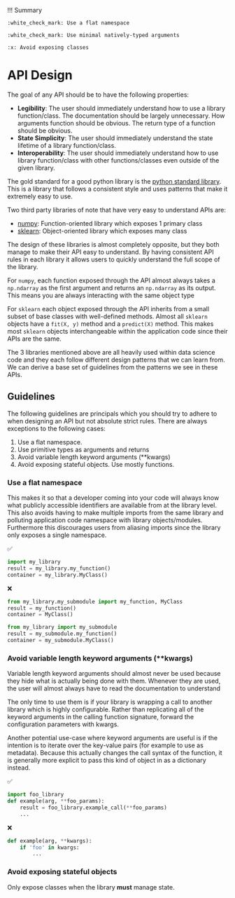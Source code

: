 !!! Summary

    :white_check_mark: Use a flat namespace
    
    :white_check_mark: Use minimal natively-typed arguments
    
    :x: Avoid exposing classes


# API Design

The goal of any API should be to have the following properties:
- **Legibility**: The user should immediately understand how to use a library 
  function/class. The documentation should be largely unnecessary. How arguments
  function should be obvious. The return type of a function should be obvious.
- **State Simplicity**: The user should immediately understand the state 
  lifetime of a library function/class.
- **Interoperability**: The user should immediately understand how to use 
  library function/class with other functions/classes even outside of the given
  library.

The gold standard for a good python library is the [python standard library]. 
This is a library that follows a consistent style and uses patterns that make it 
extremely easy to use.

Two third party libraries of note that have very easy to understand APIs are:
- [numpy]: Function-oriented library which exposes 1 primary class
- [sklearn]: Object-oriented library which exposes many class

The design of these libraries is almost completely opposite, but they
both manage to make their API easy to understand. By having consistent API rules
in each library it allows users to quickly understand the full scope of the 
library.
 
For `numpy`, each function exposed through the API almost always takes a
`np.ndarray` as the first argument and returns an `np.ndarray` as its output.
This means you are always interacting with the same object type

For `sklearn` each object exposed through the API inherits from a small subset
of base classes with well-defined methods. Almost all `sklearn` objects have a
`fit(X, y)` method and a `predict(X)` method. This makes most `sklearn` objects 
interchangeable within the application code since their APIs are the same.

The 3 libraries mentioned above are all heavily used within data science code
and they each follow different design patterns that we can learn from. We can 
derive a  base set of guidelines from the patterns we see in these APIs.

## Guidelines 

The following guidelines are principals which you should try to adhere to
when designing an API but not absolute strict rules. There are always exceptions
to the following cases:

1. Use a flat namespace.
2. Use primitive types as arguments and returns
3. Avoid variable length keyword arguments (**kwargs)
4. Avoid exposing stateful objects. Use mostly functions.

### Use a flat namespace

This makes it so that a developer coming into your code will always know what 
publicly accessible identifiers are available from at the library level. This
also avoids having to make multiple imports from the same library and polluting
application code namespace with library objects/modules. Furthermore this 
discourages users from aliasing imports since the library only exposes a single 
namespace.

:white_check_mark:
```python
import my_library
result = my_library.my_function()
container = my_library.MyClass()
```
:x:
```python
from my_library.my_submodule import my_function, MyClass
result = my_function()
container = MyClass()

from my_library import my_submodule
result = my_submodule.my_function()
container = my_submodule.MyClass()
```

### Avoid variable length keyword arguments (**kwargs)

Variable length keyword arguments should almost never be used because they hide 
what is actually being done with them. Whenever they are used, the user will
almost always have to read the documentation to understand 

The only time to use them is if your library is wrapping a call to another 
library which is highly configurable. Rather than replicating all of the keyword 
arguments in the calling function signature, forward the configuration parameters 
with kwargs.

Another potential use-case where keyword arguments are useful is if the 
intention is to iterate over the key-value pairs 
(for example to use as metadata). Because this actually changes the call syntax
of the function, it is generally more explicit to pass this kind of object in
as a dictionary instead.


:white_check_mark:
```python
import foo_library
def example(arg, **foo_params):
    result = foo_library.example_call(**foo_params)
    ...
```
:x:
```python
def example(arg, **kwargs):
    if 'foo' in kwargs: 
        ...
```

### Avoid exposing stateful objects

Only expose classes when the library **must** manage state.

[python standard library]: https://docs.python.org/3/library/
[numpy]: https://docs.scipy.org/doc/numpy/
[sklearn]: https://scikit-learn.org/stable/modules/classes.html